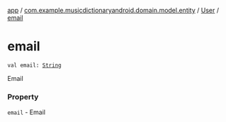 [app](../../index.md) / [com.example.musicdictionaryandroid.domain.model.entity](../index.md) / [User](index.md) / [email](./email.md)

# email

`val email: `[`String`](https://kotlinlang.org/api/latest/jvm/stdlib/kotlin/-string/index.html)

Email

### Property

`email` - Email
